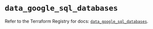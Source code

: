 # `data_google_sql_databases`

Refer to the Terraform Registry for docs: [`data_google_sql_databases`](https://registry.terraform.io/providers/hashicorp/google/6.4.0/docs/data-sources/sql_databases).
